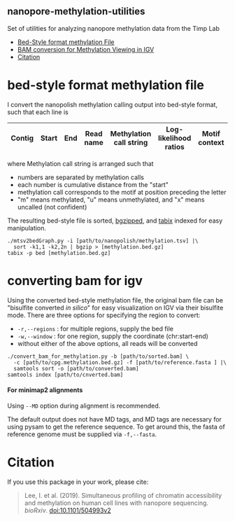 ## nanopore-methylation-utilities
Set of utilities for analyzing nanopore methylation data from the Timp Lab

- [Bed-Style format methylation File](#bedstyle)
- [BAM conversion for Methylation Viewing in IGV](#igv)
- [Citation](#cite)

# <a name="bedstyle"></a> bed-style format methylation file


I convert the nanopolish methylation calling output into bed-style format, such that each line is

|Contig |Start  |End  |Read name  |Methylation call string  |Log-likelihood ratios  |Motif context  |
|-------|-------|-----|-----------|-------------------------|-----------------------|---------------|

where Methylation call string is arranged such that 
- numbers are separated by methylation calls
- each number is cumulative distance from the "start"
- methylation call corresponds to the motif at position preceding the letter
- "m" means methylated, "u" means unmethylated, and "x" means uncalled (not confident)

The resulting bed-style file is sorted, [bgzipped](http://www.htslib.org/doc/bgzip.html), and [tabix](http://www.htslib.org/doc/tabix.html) indexed for easy manipulation.  
```
./mtsv2bedGraph.py -i [path/to/nanopolish/methylation.tsv] |\
  sort -k1,1 -k2,2n | bgzip > [methylation.bed.gz]
tabix -p bed [methylation.bed.gz]
```

# <a name="igv"></a>converting bam for igv


Using the converted bed-style methylation file, the original bam file can be "bisulfite converted _in silico_" for easy visualization on IGV via their bisulfite mode.
There are three options for specifying the region to convert:
- `-r,--regions` : for multiple regions, supply the bed file
- `-w,--window` : for one region, supply the coordinate (chr:start-end)
- without either of the above options, all reads will be converted

```
./convert_bam_for_methylation.py -b [path/to/sorted.bam] \
  -c [path/to/cpg.methylation.bed.gz] -f [path/to/reference.fasta ] |\
  samtools sort -o [path/to/converted.bam]
samtools index [path/to/cnverted.bam]
```
#### For minimap2 alignments 

Using `--MD` option during alignment is recommended.

The default output does not have MD tags, and MD tags are necessary for using pysam to get the reference sequence. To get around this, the fasta of reference genome must be supplied via `-f,--fasta`.

# <a name="cite"></a> Citation

If you use this package in your work, please cite:

> Lee, I. et al. (2019). Simultaneous profiling of chromatin accessibility and methylation on human cell lines with nanopore sequencing.
> *bioRxiv*. [doi:10.1101/504993v2][doi]


[doi]: https://doi.org/10.1101/504993
